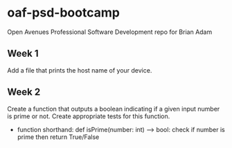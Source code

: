 # oaf-psd-bootcamp
Open Avenues Professional Software Development repo for Brian Adam

Week 1
------
Add a file that prints the host name of your device.

Week 2
------
Create a function that outputs a boolean indicating if a given input number is prime or not. Create appropriate tests for this function.
* function shorthand: def isPrime(number: int) --> bool: check if number is prime then return True/False


